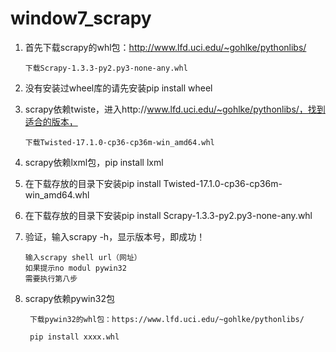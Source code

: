 # window7_scrapy
 

1. 首先下载scrapy的whl包：http://www.lfd.uci.edu/~gohlke/pythonlibs/

       下载Scrapy‑1.3.3‑py2.py3‑none‑any.whl

 

2. 没有安装过wheel库的请先安装pip install wheel

 

3. scrapy依赖twiste，进入http://www.lfd.uci.edu/~gohlke/pythonlibs/，找到适合的版本，

       下载Twisted‑17.1.0‑cp36‑cp36m‑win_amd64.whl

 

4. scrapy依赖lxml包，pip install lxml

 

5. 在下载存放的目录下安装pip install Twisted-17.1.0-cp36-cp36m-win_amd64.whl 

 

6. 在下载存放的目录下安装pip install Scrapy-1.3.3-py2.py3-none-any.whl

 

7. 验证，输入scrapy -h，显示版本号，即成功！

       输入scrapy shell url（网址）               
       如果提示no modul pywin32              
       需要执行第八步
8. scrapy依赖pywin32包

        下载pywin32的whl包：https://www.lfd.uci.edu/~gohlke/pythonlibs/ 
 
        pip install xxxx.whl
